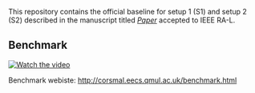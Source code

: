 This repository contains the official baseline for setup 1 (S1) and setup 2 (S2) described in the manuscript titled *[Paper](https://ieeexplore.ieee.org/document/8968407 "Benchmark for Human-to-Robot Handovers of Unseen Containers with Unknown Filling")* accepted to IEEE RA-L. 


## Benchmark
[![Watch the video](http://corsmal.eecs.qmul.ac.uk/benchmark/resources/handover.gif)](http://corsmal.eecs.qmul.ac.uk/benchmark/resources/Benchmark.mp4)



Benchmark webiste: http://corsmal.eecs.qmul.ac.uk/benchmark.html
